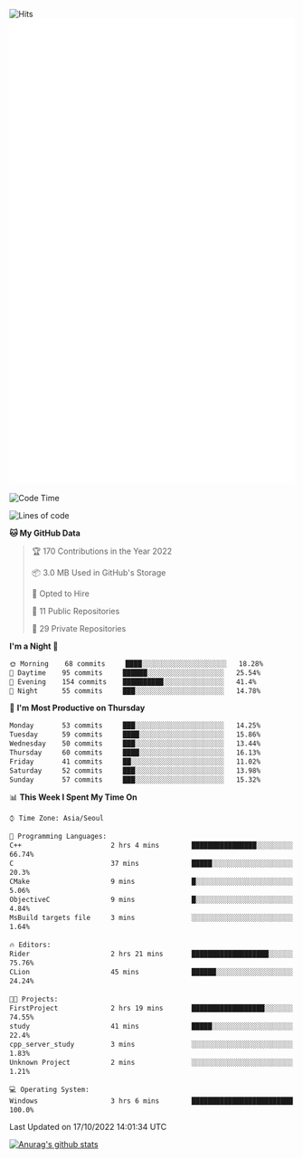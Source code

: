 ![Hits](https://hits.seeyoufarm.com/api/count/incr/badge.svg?url=https%3A%2F%2Fgithub.com%2Fkokose1234&count_bg=%2379C83D&title_bg=%23555555&icon=apple.svg&icon_color=%23E7E7E7&title=hits&edge_flat=false)
<br/>
![Metrics](https://github.com/kokose1234/kokose1234/blob/main/github-metrics.svg)

<!--START_SECTION:waka-->
![Code Time](http://img.shields.io/badge/Code%20Time-700%20hrs%2021%20mins-blue)

![Lines of code](https://img.shields.io/badge/From%20Hello%20World%20I%27ve%20Written-901%20Thousand%20lines%20of%20code-blue)

**🐱 My GitHub Data** 

> 🏆 170 Contributions in the Year 2022
 > 
> 📦 3.0 MB Used in GitHub's Storage 
 > 
> 💼 Opted to Hire
 > 
> 📜 11 Public Repositories 
 > 
> 🔑 29 Private Repositories  
 > 
**I'm a Night 🦉** 

```text
🌞 Morning    68 commits     ████░░░░░░░░░░░░░░░░░░░░░   18.28% 
🌆 Daytime    95 commits     ██████░░░░░░░░░░░░░░░░░░░   25.54% 
🌃 Evening    154 commits    ██████████░░░░░░░░░░░░░░░   41.4% 
🌙 Night      55 commits     ███░░░░░░░░░░░░░░░░░░░░░░   14.78%

```
📅 **I'm Most Productive on Thursday** 

```text
Monday       53 commits     ███░░░░░░░░░░░░░░░░░░░░░░   14.25% 
Tuesday      59 commits     ████░░░░░░░░░░░░░░░░░░░░░   15.86% 
Wednesday    50 commits     ███░░░░░░░░░░░░░░░░░░░░░░   13.44% 
Thursday     60 commits     ████░░░░░░░░░░░░░░░░░░░░░   16.13% 
Friday       41 commits     ██░░░░░░░░░░░░░░░░░░░░░░░   11.02% 
Saturday     52 commits     ███░░░░░░░░░░░░░░░░░░░░░░   13.98% 
Sunday       57 commits     ███░░░░░░░░░░░░░░░░░░░░░░   15.32%

```


📊 **This Week I Spent My Time On** 

```text
⌚︎ Time Zone: Asia/Seoul

💬 Programming Languages: 
C++                      2 hrs 4 mins        ████████████████░░░░░░░░░   66.74% 
C                        37 mins             █████░░░░░░░░░░░░░░░░░░░░   20.3% 
CMake                    9 mins              █░░░░░░░░░░░░░░░░░░░░░░░░   5.06% 
ObjectiveC               9 mins              █░░░░░░░░░░░░░░░░░░░░░░░░   4.84% 
MsBuild targets file     3 mins              ░░░░░░░░░░░░░░░░░░░░░░░░░   1.64%

🔥 Editors: 
Rider                    2 hrs 21 mins       ███████████████████░░░░░░   75.76% 
CLion                    45 mins             ██████░░░░░░░░░░░░░░░░░░░   24.24%

🐱‍💻 Projects: 
FirstProject             2 hrs 19 mins       ██████████████████░░░░░░░   74.55% 
study                    41 mins             █████░░░░░░░░░░░░░░░░░░░░   22.4% 
cpp_server_study         3 mins              ░░░░░░░░░░░░░░░░░░░░░░░░░   1.83% 
Unknown Project          2 mins              ░░░░░░░░░░░░░░░░░░░░░░░░░   1.21%

💻 Operating System: 
Windows                  3 hrs 6 mins        █████████████████████████   100.0%

```


 Last Updated on 17/10/2022 14:01:34 UTC
<!--END_SECTION:waka-->

[![Anurag's github stats](https://github-readme-stats.vercel.app/api?username=kokose1234&theme=dracula)](https://github.com/anuraghazra/github-readme-stats)



	
